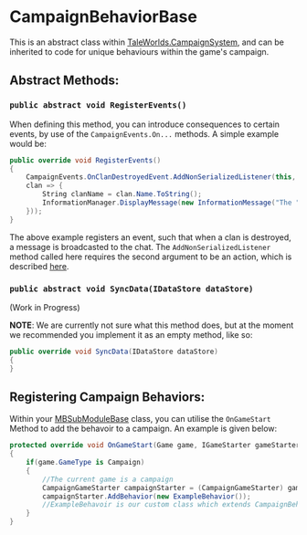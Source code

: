 # CampaignBehaviorBase

This is an abstract class within [TaleWorlds.CampaignSystem](./), and can be inherited to code for unique behaviours within the game's campaign.

## Abstract Methods:

### `public abstract void RegisterEvents()`

When defining this method, you can introduce consequences to certain events, by use of the `CampaignEvents.On...` methods. A simple example would be:

```csharp
public override void RegisterEvents()
{   
    CampaignEvents.OnClanDestroyedEvent.AddNonSerializedListener(this, new Action<Clan>(
    clan => {
        String clanName = clan.Name.ToString();
        InformationManager.DisplayMessage(new InformationMessage("The " + clanName + " was destroyed!"));
    }));
}
```

The above example registers an event, such that when a clan is destroyed, a message is broadcasted to the chat. The `AddNonSerializedListener` method called here requires the second argument to be an action, which is described [here](https://docs.microsoft.com/en-us/dotnet/api/system.action-1?view=netframework-4.8).

### `public abstract void SyncData(IDataStore dataStore)`

\(Work in Progress\)

**NOTE**: We are currently not sure what this method does, but at the moment we recommended you implement it as an empty method, like so:

```csharp
public override void SyncData(IDataStore dataStore)
{
}
```

## Registering Campaign Behaviors:

Within your [MBSubModuleBase](../mountandblade/mbsubmodulebase.md) class, you can utilise the `OnGameStart` Method to add the behavoir to a campaign. An example is given below:

```csharp
protected override void OnGameStart(Game game, IGameStarter gameStarter) 
{
    if(game.GameType is Campaign) 
    {
        //The current game is a campaign
        CampaignGameStarter campaignStarter = (CampaignGameStarter) gameStarter;
        campaignStarter.AddBehavior(new ExampleBehavior());
        //ExampleBehavoir is our custom class which extends CampaignBehaviorBase
    }
}
```

